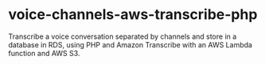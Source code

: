 # voice-channels-aws-transcribe-php
Transcribe a voice conversation separated by channels and store in a database in RDS, using PHP and Amazon Transcribe with an AWS Lambda function and AWS S3.
